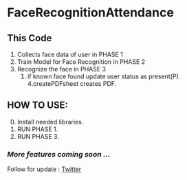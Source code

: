# FaceRecognitionAttendance

## This Code 
1. Collects face data of user in PHASE 1
2. Train Model for Face Recognition in PHASE 2
3. Recognize the face in PHASE 3
	1. if known face found update user status as present(P).
4.createPDFsheet creates PDF.

## HOW TO USE:
 0. Install needed libraries.
 1. RUN PHASE 1.
 2. RUN PHASE 3.
 
 ### *More features coming soon ...*
 Follow for update : [Twitter](https://twitter.com/pravindesai__)
